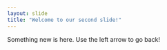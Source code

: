 ```yaml
---
layout: slide
title: "Welcome to our second slide!"
---
```

Something new is here.
Use the left arrow to go back!
